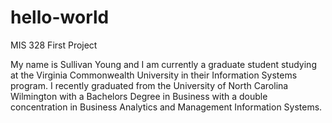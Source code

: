 # hello-world
MIS 328 First Project

My name is Sullivan Young and I am currently a graduate student studying at the Virginia Commonwealth University in their Information Systems program.
I recently graduated from the University of North Carolina Wilmington with a Bachelors Degree in Business with a double concentration in Business Analytics and Management Information Systems.
